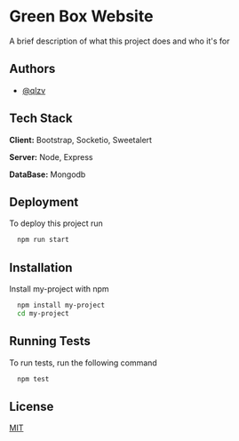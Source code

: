 
# Green Box Website

A brief description of what this project does and who it's for


## Authors

- [@qlzv](https://www.github.com/qlzv)


## Tech Stack

**Client:** Bootstrap, Socketio, Sweetalert

**Server:** Node, Express

**DataBase:** Mongodb


## Deployment

To deploy this project run

```bash
  npm run start
```


## Installation

Install my-project with npm

```bash
  npm install my-project
  cd my-project
```
    
## Running Tests

To run tests, run the following command

```bash
  npm test
```


## License

[MIT](https://choosealicense.com/licenses/mit/)

